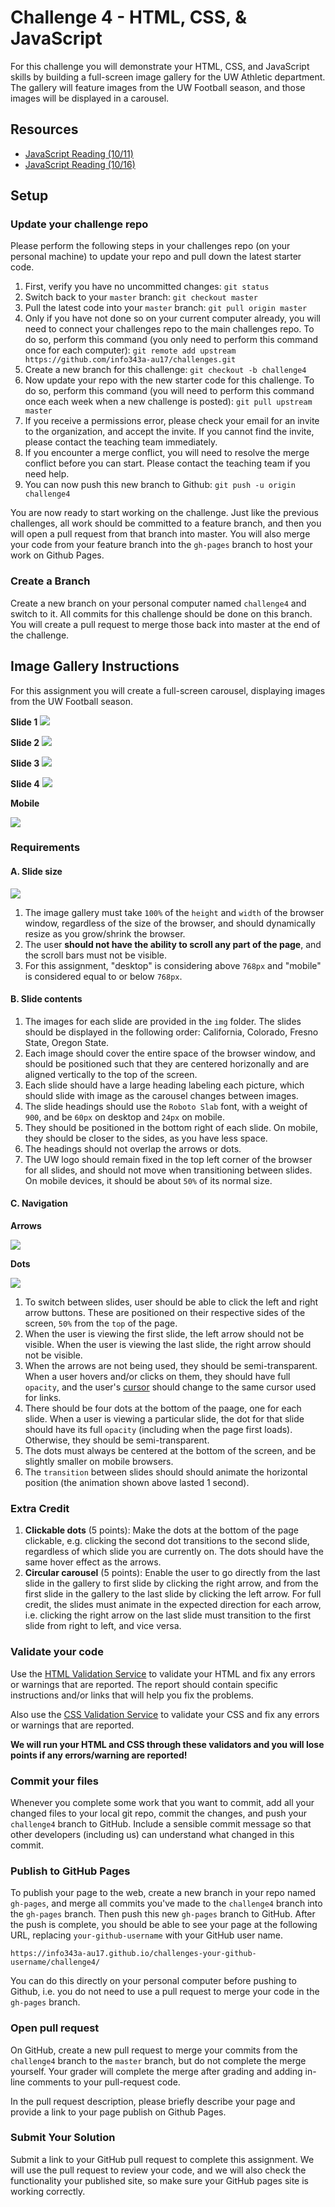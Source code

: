 # Challenge 4 - HTML, CSS, & JavaScript

For this challenge you will demonstrate your HTML, CSS, and JavaScript skills by building a full-screen image gallery for the UW Athletic department. The gallery will feature images from the UW Football season, and those images will be displayed in a carousel.

## Resources

* <a href="https://canvas.uw.edu/courses/1118281/assignments/3820996" target="_blank">JavaScript Reading (10/11)</a>
* <a href="https://canvas.uw.edu/courses/1118281/assignments/3820997" target="_blank">JavaScript Reading (10/16)</a>

## Setup

### Update your challenge repo

Please perform the following steps in your challenges repo (on your personal machine) to update your repo and pull down the latest starter code.

1. First, verify you have no uncommitted changes: `git status`
2. Switch back to your `master` branch: `git checkout master`
3. Pull the latest code into your `master` branch: `git pull origin master`
4. Only if you have not done so on your current computer already, you will need to connect your challenges repo to the main challenges repo. To do so, perform this command (you only need to perform this command once for each computer): `git remote add upstream https://github.com/info343a-au17/challenges.git`
5. Create a new branch for this challenge: `git checkout -b challenge4`
6. Now update your repo with the new starter code for this challenge. To do so, perform this command (you will need to perform this command once each week when a new challenge is posted): `git pull upstream master`
7. If you receive a permissions error, please check your email for an invite to the organization, and accept the invite. If you cannot find the invite, please contact the teaching team immediately.
8. If you encounter a merge conflict, you will need to resolve the merge conflict before you can start. Please contact the teaching team if you need help.
9. You can now push this new branch to Github: `git push -u origin challenge4`

You are now ready to start working on the challenge. Just like the previous challenges, all work should be committed to a feature branch, and then you will open a pull request from that branch into master. You will also merge your code from your feature branch into the `gh-pages` branch to host your work on Github Pages.

### Create a Branch

Create a new branch on your personal computer named `challenge4` and switch to it. All commits for this challenge should be done on this branch. You will create a pull request to merge those back into master at the end of the challenge.

## Image Gallery Instructions

For this assignment you will create a full-screen carousel, displaying images from the UW Football season.

**Slide 1**
![](https://i.imgur.com/XusJ2ng.png)

**Slide 2**
![](https://i.imgur.com/y4FPC9e.png)

**Slide 3**
![](https://i.imgur.com/Wa26d68.png)

**Slide 4**
![](https://i.imgur.com/G0EPwfs.png)

**Mobile**

![](https://i.imgur.com/qj6h1kv.png)


### Requirements

#### A. Slide size

![](https://i.imgur.com/YwdjXzx.gif)

1.  The image gallery must take `100%` of the `height` and `width` of the browser window, regardless of the size of the browser, and should dynamically resize as you grow/shrink the browser.
2. The user **should not have the ability to scroll any part of the page**, and the scroll bars must not be visible.
3. For this assignment, "desktop" is considering above `768px` and "mobile" is considered equal to or below `768px`.

#### B. Slide contents

1. The images for each slide are provided in the `img` folder. The slides should be displayed in the following order: California, Colorado, Fresno State, Oregon State.
2. Each image should cover the entire space of the browser window, and should be positioned such that they are centered horizonally and are aligned vertically to the top of the screen.
3. Each slide should have a large heading labeling each picture, which should slide with image as the carousel changes between images.
4. The slide headings should use the `Roboto Slab` font, with a weight of `900`, and be `60px` on desktop and `24px` on mobile.
5. They should be positioned in the bottom right of each slide. On mobile, they should be closer to the sides, as you have less space.
6. The headings should not overlap the arrows or dots.
7. The UW logo should remain fixed in the top left corner of the browser for all slides, and should not move when transitioning between slides. On mobile devices, it should be about `50%` of its normal size.

#### C. Navigation

**Arrows**

![](https://i.imgur.com/sbemt0P.gif)

**Dots**

![](https://i.imgur.com/mnhslCl.gif)

1. To switch between slides, user should be able to click the left and right arrow buttons. These are positioned on their respective sides of the screen, `50%` from the `top` of the page.
2. When the user is viewing the first slide, the left arrow should not be visible. When the user is viewing the last slide, the right arrow should not be visible.
3. When the arrows are not being used, they should be semi-transparent. When a user hovers and/or clicks on them, they should have full `opacity`, and the user's <a href="https://developer.mozilla.org/en-US/docs/Web/CSS/cursor" target="_blank">cursor</a> should change to the same cursor used for links.
4. There should be four dots at the bottom of the paage, one for each slide. When a user is viewing a particular slide, the dot for that slide should have its full `opacity` (including when the page first loads). Otherwise, they should be semi-transparent.
5. The dots must always be centered at the bottom of the screen, and be slightly smaller on mobile browsers.
6. The `transition` between slides should should animate the horizontal position (the animation shown above lasted 1 second).

### Extra Credit

1. **Clickable dots** (5 points): Make the dots at the bottom of the page clickable, e.g. clicking the second dot transitions to the second slide, regardless of which slide you are currently on. The dots should have the same hover effect as the arrows.
2. **Circular carousel** (5 points): Enable the user to go directly from the last slide in the gallery to first slide by clicking the right arrow, and from the first slide in the gallery to the last slide by clicking the left arrow. For full credit, the slides must animate in the expected direction for each arrow, i.e. clicking the right arrow on the last slide must transition to the first slide from right to left, and vice versa.

### Validate your code

Use the <a href="https://validator.w3.org/#validate_by_upload" target="_blank">HTML Validation Service</a> to validate your HTML and fix any errors or warnings that are reported. The report should contain specific instructions and/or links that will help you fix the problems.

Also use the [CSS Validation Service](http://jigsaw.w3.org/css-validator/#validate_by_upload) to validate your CSS and fix any errors or warnings that are reported.

**We will run your HTML and CSS through these validators and you will lose points if any errors/warning are reported!**

### Commit your files

Whenever you complete some work that you want to commit, add all your changed files to your local git repo, commit the changes, and push your `challenge4` branch to GitHub. Include a sensible commit message so that other developers (including us) can understand what changed in this commit.

### Publish to GitHub Pages

To publish your page to the web, create a new branch in your repo named `gh-pages`, and merge all commits you've made to the `challenge4` branch into the `gh-pages` branch. Then push this new `gh-pages` branch to GitHub. After the push is complete, you should be able to see your page at the following URL, replacing `your-github-username` with your GitHub user name.

`https://info343a-au17.github.io/challenges-your-github-username/challenge4/`

You can do this directly on your personal computer before pushing to Github, i.e. you do not need to use a pull request to merge your code in the `gh-pages` branch.

### Open pull request

On GitHub, create a new pull request to merge your commits from the `challenge4` branch to the `master` branch, but do not complete the merge yourself. Your grader will complete the merge after grading and adding in-line comments to your pull-request code.

In the pull request description, please briefly describe your page and provide a link to your page publish on Github Pages.

### Submit Your Solution

Submit a link to your GitHub pull request to complete this assignment. We will use the pull request to review your code, and we will also check the functionality your published site, so make sure your GitHub pages site is working correctly.

